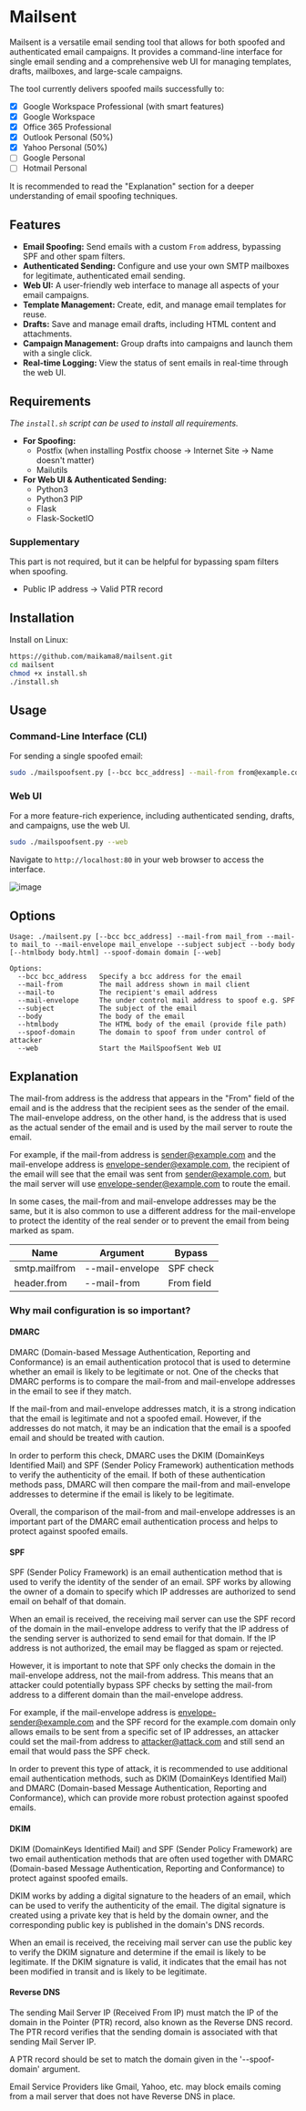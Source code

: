 # Mailsent

Mailsent is a versatile email sending tool that allows for both spoofed and authenticated email campaigns. It provides a command-line interface for single email sending and a comprehensive web UI for managing templates, drafts, mailboxes, and large-scale campaigns.

The tool currently delivers spoofed mails successfully to:

- [x] Google Workspace Professional (with smart features)
- [x] Google Workspace
- [x] Office 365 Professional
- [x] Outlook Personal (50%)
- [x] Yahoo Personal (50%)
- [ ] Google Personal
- [ ] Hotmail Personal

It is recommended to read the "Explanation" section for a deeper understanding of email spoofing techniques.

## Features

- **Email Spoofing:** Send emails with a custom `From` address, bypassing SPF and other spam filters.
- **Authenticated Sending:** Configure and use your own SMTP mailboxes for legitimate, authenticated email sending.
- **Web UI:** A user-friendly web interface to manage all aspects of your email campaigns.
- **Template Management:** Create, edit, and manage email templates for reuse.
- **Drafts:** Save and manage email drafts, including HTML content and attachments.
- **Campaign Management:** Group drafts into campaigns and launch them with a single click.
- **Real-time Logging:** View the status of sent emails in real-time through the web UI.

## Requirements

*The `install.sh` script can be used to install all requirements.*

- **For Spoofing:**
  - Postfix (when installing Postfix choose -> Internet Site -> Name doesn't matter)
  - Mailutils
- **For Web UI & Authenticated Sending:**
  - Python3
  - Python3 PIP
  - Flask
  - Flask-SocketIO

### Supplementary

This part is not required, but it can be helpful for bypassing spam filters when spoofing.

- Public IP address -> Valid PTR record

## Installation

Install on Linux:

```bash
https://github.com/maikama8/mailsent.git
cd mailsent
chmod +x install.sh
./install.sh
```

## Usage

### Command-Line Interface (CLI)

For sending a single spoofed email:

```bash
sudo ./mailspoofsent.py [--bcc bcc_address] --mail-from from@example.com --mail-to to@example.com --mail-envelope envelope@example.com --subject "Your Subject" --body "Email body" --spoof-domain yourdomain.com
```

### Web UI

For a more feature-rich experience, including authenticated sending, drafts, and campaigns, use the web UI.

```bash
sudo ./mailspoofsent.py --web
```

Navigate to `http://localhost:80` in your web browser to access the interface.

![image](https://github.com/user-attachments/assets/57499a28-d6da-46bd-80bf-7102135ab854)

## Options

```
Usage: ./mailsent.py [--bcc bcc_address] --mail-from mail_from --mail-to mail_to --mail-envelope mail_envelope --subject subject --body body [--htmlbody body.html] --spoof-domain domain [--web]

Options:
  --bcc bcc_address   Specify a bcc address for the email
  --mail-from         The mail address shown in mail client
  --mail-to           The recipient's email address
  --mail-envelope     The under control mail address to spoof e.g. SPF
  --subject           The subject of the email
  --body              The body of the email
  --htmlbody          The HTML body of the email (provide file path)
  --spoof-domain      The domain to spoof from under control of attacker
  --web               Start the MailSpoofSent Web UI
```

## Explanation

The mail-from address is the address that appears in the "From" field of the email and is the address that the recipient sees as the sender of the email. The mail-envelope address, on the other hand, is the address that is used as the actual sender of the email and is used by the mail server to route the email.

For example, if the mail-from address is sender@example.com and the mail-envelope address is envelope-sender@example.com, the recipient of the email will see that the email was sent from sender@example.com, but the mail server will use envelope-sender@example.com to route the email.

In some cases, the mail-from and mail-envelope addresses may be the same, but it is also common to use a different address for the mail-envelope to protect the identity of the real sender or to prevent the email from being marked as spam.

| Name | Argument | Bypass |
|----------|----------|----------|
| smtp.mailfrom  | --mail-envelope   | SPF check |
| header.from | --mail-from | From field |

### Why mail configuration is so important?

#### DMARC

DMARC (Domain-based Message Authentication, Reporting and Conformance) is an email authentication protocol that is used to determine whether an email is likely to be legitimate or not. One of the checks that DMARC performs is to compare the mail-from and mail-envelope addresses in the email to see if they match.

If the mail-from and mail-envelope addresses match, it is a strong indication that the email is legitimate and not a spoofed email. However, if the addresses do not match, it may be an indication that the email is a spoofed email and should be treated with caution.

In order to perform this check, DMARC uses the DKIM (DomainKeys Identified Mail) and SPF (Sender Policy Framework) authentication methods to verify the authenticity of the email. If both of these authentication methods pass, DMARC will then compare the mail-from and mail-envelope addresses to determine if the email is likely to be legitimate.

Overall, the comparison of the mail-from and mail-envelope addresses is an important part of the DMARC email authentication process and helps to protect against spoofed emails.

#### SPF

SPF (Sender Policy Framework) is an email authentication method that is used to verify the identity of the sender of an email. SPF works by allowing the owner of a domain to specify which IP addresses are authorized to send email on behalf of that domain.

When an email is received, the receiving mail server can use the SPF record of the domain in the mail-envelope address to verify that the IP address of the sending server is authorized to send email for that domain. If the IP address is not authorized, the email may be flagged as spam or rejected.

However, it is important to note that SPF only checks the domain in the mail-envelope address, not the mail-from address. This means that an attacker could potentially bypass SPF checks by setting the mail-from address to a different domain than the mail-envelope address.

For example, if the mail-envelope address is envelope-sender@example.com and the SPF record for the example.com domain only allows emails to be sent from a specific set of IP addresses, an attacker could set the mail-from address to attacker@attack.com and still send an email that would pass the SPF check.

In order to prevent this type of attack, it is recommended to use additional email authentication methods, such as DKIM (DomainKeys Identified Mail) and DMARC (Domain-based Message Authentication, Reporting and Conformance), which can provide more robust protection against spoofed emails.

#### DKIM

DKIM (DomainKeys Identified Mail) and SPF (Sender Policy Framework) are two email authentication methods that are often used together with DMARC (Domain-based Message Authentication, Reporting and Conformance) to protect against spoofed emails.

DKIM works by adding a digital signature to the headers of an email, which can be used to verify the authenticity of the email. The digital signature is created using a private key that is held by the domain owner, and the corresponding public key is published in the domain's DNS records.

When an email is received, the receiving mail server can use the public key to verify the DKIM signature and determine if the email is likely to be legitimate. If the DKIM signature is valid, it indicates that the email has not been modified in transit and is likely to be legitimate.

#### Reverse DNS

The sending Mail Server IP (Received From IP) must match the IP of the domain in the Pointer (PTR) record, also known as the Reverse DNS record. The PTR record verifies that the sending domain is associated with that sending Mail Server IP.

A PTR record should be set to match the domain given in the '--spoof-domain' argument.

Email Service Providers like Gmail, Yahoo, etc. may block emails coming from a mail server that does not have Reverse DNS in place.
